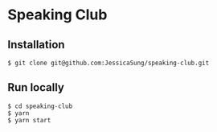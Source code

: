 # Speaking Club

## Installation

```
$ git clone git@github.com:JessicaSung/speaking-club.git
```

## Run locally

```
$ cd speaking-club
$ yarn
$ yarn start
```
